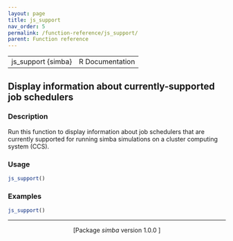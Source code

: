 ```yaml
---
layout: page
title: js_support 
nav_order: 5 
permalink: /function-reference/js_support/
parent: Function reference
---
```



<table width="100%" summary="page for js_support {simba}"><tr><td>js_support {simba}</td><td style="text-align: right;">R Documentation</td></tr></table>

<h2>Display information about currently-supported job schedulers</h2>

<h3>Description</h3>

<p>Run this function to display information about job schedulers
that are currently supported for running <span class="pkg">simba</span> simulations on a
cluster computing system (CCS).
</p>


<h3>Usage</h3>

```R
js_support()
```


<h3>Examples</h3>

```R
js_support()
```

<hr /><div style="text-align: center;">[Package <em>simba</em> version 1.0.0 ]</div>
